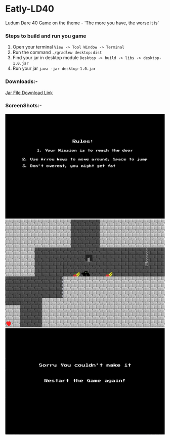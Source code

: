 # Eatly-LD40
Ludum Dare 40 Game on the theme - 'The more you have, the worse it is'

### Steps to build and run you game

1. Open your terminal ``` View -> Tool Window -> Terminal ```
2. Run the command ``` ./gradlew desktop:dist ```
3. Find your jar in desktop module ``` Desktop -> build -> libs -> desktop-1.0.jar ```
4. Run your jar ``` java -jar desktop-1.0.jar ```

### Downloads:-
[Jar File Download Link](https://www.dropbox.com/s/5qdlbxp9uac3rso/eatly.jar?dl=0)

### ScreenShots:-

![alt text](https://github.com/Kavit900/Eatly-LD40/blob/master/core/assets/screenshots/front_menu.png "Front Menu")
![alt text](https://github.com/Kavit900/Eatly-LD40/blob/master/core/assets/screenshots/game_play.png "Game Play")
![alt text](https://github.com/Kavit900/Eatly-LD40/blob/master/core/assets/screenshots/end_menu.png "End Menu")
